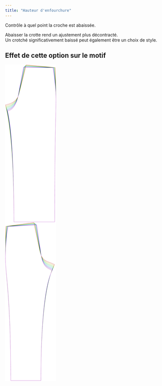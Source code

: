 ```yaml
---
title: "Hauteur d'enfourchure"
---
```


Contrôle à quel point la croche est abaissée.

Abaisser la crotte rend un ajustement plus décontracté.  
Un crotché significativement baissé peut également être un choix de style.

## Effet de cette option sur le motif

![Cette image montre l'effet de cette option en superposant plusieurs variantes qui ont une valeur différente pour cette option](titan_crotchdrop_sample.svg "Effet de cette option sur le motif")
